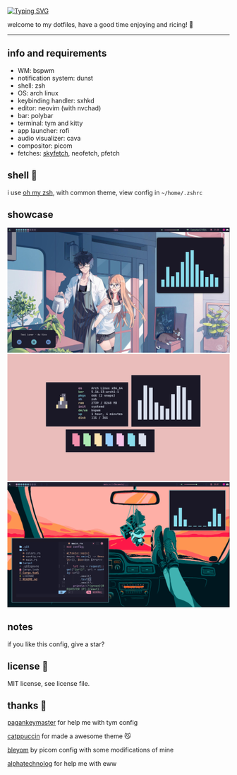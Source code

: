 [![Typing SVG](https://readme-typing-svg.herokuapp.com?size=36&color=10F6F7&lines=~%2Fdotfiles)](https://git.io/typing-svg)

welcome to my dotfiles, have a good time enjoying and ricing! 🌺

<hr>

## info and requirements

- WM: bspwm
- notification system: dunst
- shell: zsh
- OS: arch linux
- keybinding handler: sxhkd
- editor: neovim (with nvchad)
- bar: polybar
- terminal: tym and kitty
- app launcher: rofi
- audio visualizer: cava
- compositor: picom
- fetches: [skyfetch](https://github.com/justleoo/skyfetch), neofetch, pfetch

## shell 🐚

i use [oh my zsh](https://ohmyz.sh), with common theme, view config in `~/home/.zshrc`

## showcase 

<img src="showcase/hi.png"/>
<img src="showcase/showcase.png"/>
<img src="showcase/yeah.png"/>

## notes

if you like this config, give a star? 

## license 📜

MIT license, see license file.

## thanks 💙

[pagankeymaster](https://github.com/pagankeymaster) for help me with tym config

[catppuccin](https://github.com/catppuccin) for made a awesome theme 😼

[bleyom](https://github.com/bleyom) by picom config with some modifications of mine

[alphatechnolog](https://github.com/alphatechnolog) for help me with eww
